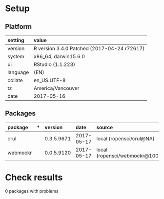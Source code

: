 # Setup

## Platform

|setting  |value                                       |
|:--------|:-------------------------------------------|
|version  |R version 3.4.0 Patched (2017-04-24 r72617) |
|system   |x86_64, darwin15.6.0                        |
|ui       |RStudio (1.1.223)                           |
|language |(EN)                                        |
|collate  |en_US.UTF-8                                 |
|tz       |America/Vancouver                           |
|date     |2017-05-16                                  |

## Packages

|package  |*  |version    |date       |source                            |
|:--------|:--|:----------|:----------|:---------------------------------|
|crul     |   |0.3.5.9671 |2017-05-17 |local (ropensci/crul@NA)          |
|webmockr |   |0.0.5.9120 |2017-05-17 |local (ropensci/webmockr@1002035) |

# Check results

0 packages with problems




